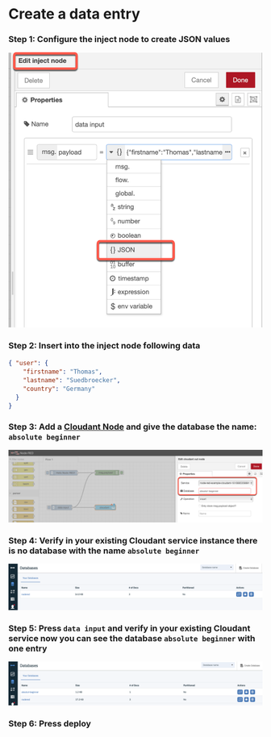 # Create a data entry

### Step 1: Configure the inject node to create JSON values

![](../images/insert-data-00.png)


### Step 2: Insert into the inject node following data

```json
{ "user": {
    "firstname": "Thomas",
    "lastname": "Suedbroecker",
    "country": "Germany"
  }
}
```

### Step 3: Add a [Cloudant Node](https://flows.nodered.org/node/node-red-node-cf-cloudant)  and give the database the name: `absolute beginner`

![](../images/insert-data-01.png)

### Step 4: Verify in your existing Cloudant service instance there is no database with the name `absolute beginner`

![](../images/insert-data-02.png)

### Step 5: Press `data input` and verify in your existing Cloudant service now you can see the database `absolute beginner` with one entry 

![](../images/insert-data-03.png)

### Step 6: Press deploy

